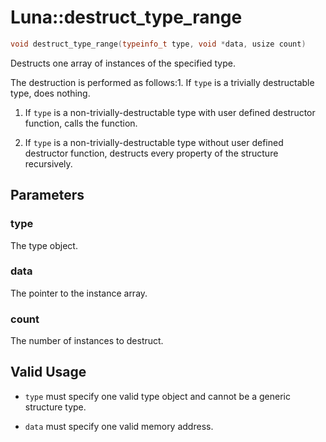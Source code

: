 # Luna::destruct_type_range

```c++
void destruct_type_range(typeinfo_t type, void *data, usize count)
```

Destructs one array of instances of the specified type. 

The destruction is performed as follows:1. If `type` is a trivially destructable type, does nothing.

1. If `type` is a non-trivially-destructable type with user defined destructor function, calls the function.

1. If `type` is a non-trivially-destructable type without user defined destructor function, destructs every property of the structure recursively. 

## Parameters
### type
The type object. 

### data
The pointer to the instance array. 

### count
The number of instances to destruct. 

## Valid Usage


* `type` must specify one valid type object and cannot be a generic structure type.

* `data` must specify one valid memory address. 

